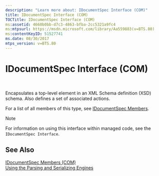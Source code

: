 ```yaml
---
description: "Learn more about: IDocumentSpec Interface (COM)"
title: IDocumentSpec Interface (COM)
TOCTitle: IDocumentSpec Interface (COM)
ms:assetid: 4660b0bb-d7c3-4863-bfba-2cc5321a9fc4
ms:mtpsurl: https://msdn.microsoft.com/library/Aa559883(v=BTS.80)
ms:contentKeyID: 51527741
ms.date: 08/30/2017
mtps_version: v=BTS.80
---
```


# IDocumentSpec Interface (COM)

 

Encapsulates a top-level element in an XML Schema definition (XSD) schema. Also defines a set of associated actions.

For a list of all members of this type, see [IDocumentSpec Members](idocumentspec-members-com.md).


> [!NOTE]
> <P>For information on using this interface within managed code, see the <CODE>IDocumentSpec Interface</CODE>.</P>



## See Also

[IDocumentSpec Members (COM)](idocumentspec-members-com.md)  
[Using the Parsing and Serializing Engines](https://msdn.microsoft.com/library/aa577963\(v=bts.80\))

